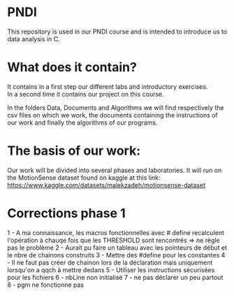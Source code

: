 # PNDI
This repository is used in our PNDI course and is intended to introduce us to data analysis in C.

# What does it contain?
It contains in a first step our different labs and introductory exercises.  
In a second time it contains our project on this course.

In the folders Data, Documents and Algorithms we will find respectively the csv files on which we work, the documents containing the instructions of our work and finally the algorithms of our programs.

# The basis of our work:
Our work will be divided into several phases and laboratories. It will run on the MotionSense dataset found on kaggle at this link:  
https://www.kaggle.com/datasets/malekzadeh/motionsense-dataset

# Corrections phase 1
1 - A ma connaissance, les macros fonctionnelles avec # define recalculent l'opération à chauqe fois que les THRESHOLD sont rencontrés => ne règle pas le problème
2 - Aurait pu faire un tableau avec les pointeurs de début et le nbre de chainons construits
3 - Mettre des #define pour les constantes
4 - Il ne faut pas créer de chainon lors de la déclaration mais uniquement lorsqu'on a qqch à mettre dedans 
5 - Utiliser les instructions sécurisées pour les fichiers
6 - nbLine non initialisé
7 - ne pas déclarer un peu partout
8 - pgm ne fonctionne pas 




